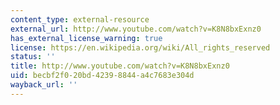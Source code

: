 ```yaml
---
content_type: external-resource
external_url: http://www.youtube.com/watch?v=K8N8bxExnz0
has_external_license_warning: true
license: https://en.wikipedia.org/wiki/All_rights_reserved
status: ''
title: http://www.youtube.com/watch?v=K8N8bxExnz0
uid: becbf2f0-20bd-4239-8844-a4c7683e304d
wayback_url: ''
---
```

